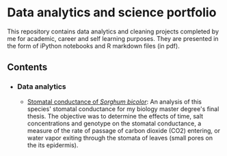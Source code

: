 # Data analytics and science portfolio

This repository contains data analytics and cleaning projects completed by me for academic, career and self learning purposes. They are presented in the form of iPython notebooks and R markdown files (in pdf).

## Contents

- ### Data analytics
   
    - [Stomatal conductance of *Sorghum bicolor*](https://github.com/lezojeda/Data-science-analytics-portfolio/blob/master/Stomatal_conductance.pdf): An analysis of this species' stomatal conductance for my biology master degree's final thesis. The objective was to determine the effects of time, salt concentrations and genotype on the stomatal conductance, a measure of the rate of passage of carbon dioxide (CO2) entering, or water vapor exiting through the stomata of leaves (small pores on the its epidermis). 
